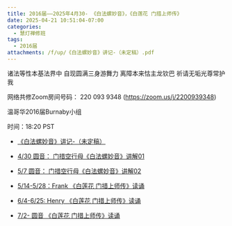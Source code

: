 ```yaml
---
title: 2016届——2025年4月30- 《白法螺妙音》，《白莲花 门措上师传》
date: 2025-04-21 10:51:04-07:00
categories:
  - 慧灯禅修班
tags:
  - 2016届
attachments: /f/up/《白法螺妙音》讲记-（未定稿）.pdf
---
```

诸法等性本基法界中 自现圆满三身游舞力 离障本来怙主龙钦巴 祈请无垢光尊常护我


网络共修Zoom房间号码： 220 093 9348 (<https://zoom.us/j/2200939348>)

温哥华2016届Burnaby小组

时间：18:20 PST



* [《白法螺妙音》讲记-（未定稿） ](/f/up/《白法螺妙音》讲记-（未定稿）.pdf)
* [4/30 圆音： 门措空行母《白法螺妙音》讲解01 ](https://www.youtube.com/watch?v=GID9LjdVUvw&t=3s)

* [5/7 圆音： 门措空行母《白法螺妙音》讲解02  ](https://www.youtube.com/watch?v=l03_otYffGE)

* [5/14-5/28：Frank 《白莲花 门措上师传》读诵 ](https://drive.google.com/file/d/15qlhPezwf8hGm3Yza96-PV-ZSDodzjYV/view?usp=drive_link)

* [6/4-6/25: Henry 《白莲花 门措上师传》读诵 ](https://drive.google.com/file/d/15qlhPezwf8hGm3Yza96-PV-ZSDodzjYV/view?usp=drive_link)

* [7/2- 圆音 《白莲花 门措上师传》读诵 ](https://drive.google.com/file/d/15qlhPezwf8hGm3Yza96-PV-ZSDodzjYV/view?usp=drive_link)








